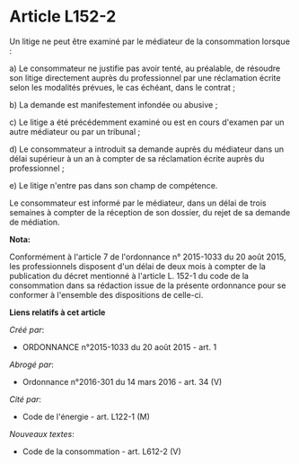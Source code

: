 # Article L152-2

Un litige ne peut être examiné par le médiateur de la consommation lorsque : 

a) Le consommateur ne justifie pas avoir tenté, au préalable, de résoudre son litige directement auprès du professionnel par
une réclamation écrite selon les modalités prévues, le cas échéant, dans le contrat ; 

b) La demande est manifestement infondée ou abusive ; 

c) Le litige a été précédemment examiné ou est en cours d'examen par un autre médiateur ou par un tribunal ; 

d) Le consommateur a introduit sa demande auprès du médiateur dans un délai supérieur à un an à compter de sa réclamation
écrite auprès du professionnel ; 

e) Le litige n'entre pas dans son champ de compétence. 

Le consommateur est informé par le médiateur, dans un délai de trois semaines à compter de la réception de son dossier, du
rejet de sa demande de médiation.

**Nota:**

Conformément à l'article 7 de l'ordonnance n° 2015-1033 du 20 août 2015, les professionnels disposent d'un délai de deux mois
à compter de la publication du décret mentionné à l'article L. 152-1 du code de la consommation dans sa rédaction issue de la
présente ordonnance pour se conformer à l'ensemble des dispositions de celle-ci.

**Liens relatifs à cet article**

_Créé par_:

  - ORDONNANCE n°2015-1033 du 20 août 2015 - art. 1

_Abrogé par_:

  - Ordonnance n°2016-301 du 14 mars 2016 - art. 34 (V)

_Cité par_:

  - Code de l'énergie - art. L122-1 (M)

_Nouveaux textes_:

  - Code de la consommation - art. L612-2 (V)
